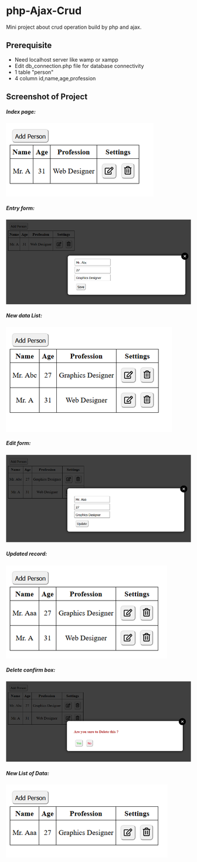 # php-Ajax-Crud
Mini project about crud operation build by php and ajax.

## Prerequisite
* Need localhost server like wamp or xampp
* Edit db_connection.php file for database connectivity
* 1 table "person"
* 4 column id,name,age,profession

## Screenshot of Project
##### Index page:
![alt text](img/1.png "php ajax crud")
##### Entry form:
![alt text](img/2.png "php ajax crud")
##### New data List:
![alt text](img/3.png "php ajax crud")
##### Edit form:
![alt text](img/4.png "php ajax crud")
##### Updated record:
![alt text](img/5.png "php ajax crud")
##### Delete confirm box:
![alt text](img/6.png "php ajax crud")
##### New List of Data:
![alt text](img/7.png "php ajax crud")
